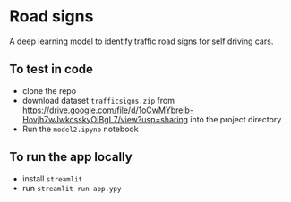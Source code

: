 # Road signs

A deep learning model to identify traffic road signs for self driving cars.

## To test in code

- clone the repo
- download dataset `trafficsigns.zip` from https://drive.google.com/file/d/1oCwMYbreib-Hovjh7wJwkcsskyOIBgL7/view?usp=sharing into the project directory
- Run the `model2.ipynb` notebook

## To run the app locally

- install `streamlit`
- run `streamlit run app.ypy`
